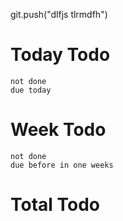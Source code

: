 git.push("dlfjs tlrmdfh")
# Today Todo

```tasks
not done
due today
```

# Week Todo
```tasks
not done
due before in one weeks
```

# Total Todo
```tasks

```







